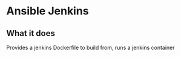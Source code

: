 # Ansible Jenkins

## What it does
Provides a jenkins Dockerfile to build from, runs a jenkins container

